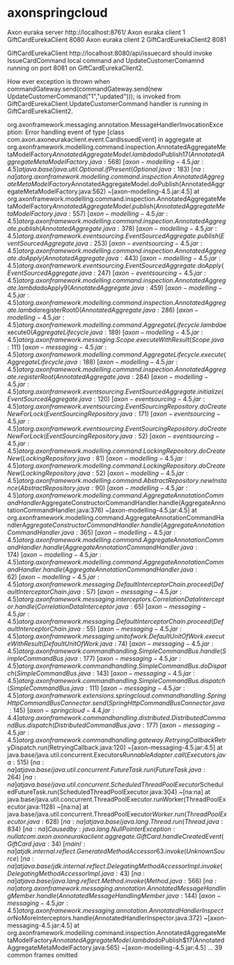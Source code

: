 # axonspringcloud


Axon euraka server http://localhost:8761/
Axon euraka client 1 GiftCardEurekaClient  8080
Axon euraka client 2 GiftCardEurekaClient2  8081

 GiftCardEurekaClient http://localhost:8080/api/issuecard should invoke IssueCardCommand local command and UpdateCustomerComamnd running on port 8081 on GiftCardEurekaClient2.


How ever exception is thrown when  commandGateway.send(commandGateway.send(new UpdateCustomerCommand("1","updated"))); is invoked from GiftCardEurekaClient.UpdateCustomerCommand handler is running in GiftCardEurekaClient2.


org.axonframework.messaging.annotation.MessageHandlerInvocationException: Error handling event of type [class com.axon.axoneurakaclient.event.CardIssuedEvent] in aggregate
	at org.axonframework.modelling.command.inspection.AnnotatedAggregateMetaModelFactory$AnnotatedAggregateModel.lambda$doPublish$17(AnnotatedAggregateMetaModelFactory.java:568) ~[axon-modelling-4.5.jar:4.5]
	at java.base/java.util.Optional.ifPresent(Optional.java:183) ~[na:na]
	at org.axonframework.modelling.command.inspection.AnnotatedAggregateMetaModelFactory$AnnotatedAggregateModel.doPublish(AnnotatedAggregateMetaModelFactory.java:562) ~[axon-modelling-4.5.jar:4.5]
	at org.axonframework.modelling.command.inspection.AnnotatedAggregateMetaModelFactory$AnnotatedAggregateModel.publish(AnnotatedAggregateMetaModelFactory.java:557) ~[axon-modelling-4.5.jar:4.5]
	at org.axonframework.modelling.command.inspection.AnnotatedAggregate.publish(AnnotatedAggregate.java:378) ~[axon-modelling-4.5.jar:4.5]
	at org.axonframework.eventsourcing.EventSourcedAggregate.publish(EventSourcedAggregate.java:253) ~[axon-eventsourcing-4.5.jar:4.5]
	at org.axonframework.modelling.command.inspection.AnnotatedAggregate.doApply(AnnotatedAggregate.java:443) ~[axon-modelling-4.5.jar:4.5]
	at org.axonframework.eventsourcing.EventSourcedAggregate.doApply(EventSourcedAggregate.java:247) ~[axon-eventsourcing-4.5.jar:4.5]
	at org.axonframework.modelling.command.inspection.AnnotatedAggregate.lambda$doApply$9(AnnotatedAggregate.java:459) ~[axon-modelling-4.5.jar:4.5]
	at org.axonframework.modelling.command.inspection.AnnotatedAggregate.lambda$registerRoot$0(AnnotatedAggregate.java:286) ~[axon-modelling-4.5.jar:4.5]
	at org.axonframework.modelling.command.AggregateLifecycle.lambda$execute$0(AggregateLifecycle.java:189) ~[axon-modelling-4.5.jar:4.5]
	at org.axonframework.messaging.Scope.executeWithResult(Scope.java:111) ~[axon-messaging-4.5.jar:4.5]
	at org.axonframework.modelling.command.AggregateLifecycle.execute(AggregateLifecycle.java:188) ~[axon-modelling-4.5.jar:4.5]
	at org.axonframework.modelling.command.inspection.AnnotatedAggregate.registerRoot(AnnotatedAggregate.java:284) ~[axon-modelling-4.5.jar:4.5]
	at org.axonframework.eventsourcing.EventSourcedAggregate.initialize(EventSourcedAggregate.java:120) ~[axon-eventsourcing-4.5.jar:4.5]
	at org.axonframework.eventsourcing.EventSourcingRepository.doCreateNewForLock(EventSourcingRepository.java:171) ~[axon-eventsourcing-4.5.jar:4.5]
	at org.axonframework.eventsourcing.EventSourcingRepository.doCreateNewForLock(EventSourcingRepository.java:52) ~[axon-eventsourcing-4.5.jar:4.5]
	at org.axonframework.modelling.command.LockingRepository.doCreateNew(LockingRepository.java:81) ~[axon-modelling-4.5.jar:4.5]
	at org.axonframework.modelling.command.LockingRepository.doCreateNew(LockingRepository.java:52) ~[axon-modelling-4.5.jar:4.5]
	at org.axonframework.modelling.command.AbstractRepository.newInstance(AbstractRepository.java:90) ~[axon-modelling-4.5.jar:4.5]
	at org.axonframework.modelling.command.AggregateAnnotationCommandHandler$AggregateConstructorCommandHandler.handle(AggregateAnnotationCommandHandler.java:376) ~[axon-modelling-4.5.jar:4.5]
	at org.axonframework.modelling.command.AggregateAnnotationCommandHandler$AggregateConstructorCommandHandler.handle(AggregateAnnotationCommandHandler.java:365) ~[axon-modelling-4.5.jar:4.5]
	at org.axonframework.modelling.command.AggregateAnnotationCommandHandler.handle(AggregateAnnotationCommandHandler.java:174) ~[axon-modelling-4.5.jar:4.5]
	at org.axonframework.modelling.command.AggregateAnnotationCommandHandler.handle(AggregateAnnotationCommandHandler.java:62) ~[axon-modelling-4.5.jar:4.5]
	at org.axonframework.messaging.DefaultInterceptorChain.proceed(DefaultInterceptorChain.java:57) ~[axon-messaging-4.5.jar:4.5]
	at org.axonframework.messaging.interceptors.CorrelationDataInterceptor.handle(CorrelationDataInterceptor.java:65) ~[axon-messaging-4.5.jar:4.5]
	at org.axonframework.messaging.DefaultInterceptorChain.proceed(DefaultInterceptorChain.java:55) ~[axon-messaging-4.5.jar:4.5]
	at org.axonframework.messaging.unitofwork.DefaultUnitOfWork.executeWithResult(DefaultUnitOfWork.java:74) ~[axon-messaging-4.5.jar:4.5]
	at org.axonframework.commandhandling.SimpleCommandBus.handle(SimpleCommandBus.java:177) ~[axon-messaging-4.5.jar:4.5]
	at org.axonframework.commandhandling.SimpleCommandBus.doDispatch(SimpleCommandBus.java:143) ~[axon-messaging-4.5.jar:4.5]
	at org.axonframework.commandhandling.SimpleCommandBus.dispatch(SimpleCommandBus.java:111) ~[axon-messaging-4.5.jar:4.5]
	at org.axonframework.extensions.springcloud.commandhandling.SpringHttpCommandBusConnector.send(SpringHttpCommandBusConnector.java:145) ~[axon-springcloud-4.4.jar:4.4]
	at org.axonframework.commandhandling.distributed.DistributedCommandBus.dispatch(DistributedCommandBus.java:177) ~[axon-messaging-4.5.jar:4.5]
	at org.axonframework.commandhandling.gateway.RetryingCallback$RetryDispatch.run(RetryingCallback.java:120) ~[axon-messaging-4.5.jar:4.5]
	at java.base/java.util.concurrent.Executors$RunnableAdapter.call(Executors.java:515) ~[na:na]
	at java.base/java.util.concurrent.FutureTask.run(FutureTask.java:264) ~[na:na]
	at java.base/java.util.concurrent.ScheduledThreadPoolExecutor$ScheduledFutureTask.run(ScheduledThreadPoolExecutor.java:304) ~[na:na]
	at java.base/java.util.concurrent.ThreadPoolExecutor.runWorker(ThreadPoolExecutor.java:1128) ~[na:na]
	at java.base/java.util.concurrent.ThreadPoolExecutor$Worker.run(ThreadPoolExecutor.java:628) ~[na:na]
	at java.base/java.lang.Thread.run(Thread.java:834) ~[na:na]
Caused by: java.lang.NullPointerException: null
	at com.axon.axoneurakaclient.aggregate.GiftCard.handleCreatedEvent(GiftCard.java:34) ~[main/:na]
	at jdk.internal.reflect.GeneratedMethodAccessor63.invoke(Unknown Source) ~[na:na]
	at java.base/jdk.internal.reflect.DelegatingMethodAccessorImpl.invoke(DelegatingMethodAccessorImpl.java:43) ~[na:na]
	at java.base/java.lang.reflect.Method.invoke(Method.java:566) ~[na:na]
	at org.axonframework.messaging.annotation.AnnotatedMessageHandlingMember.handle(AnnotatedMessageHandlingMember.java:144) ~[axon-messaging-4.5.jar:4.5]
	at org.axonframework.messaging.annotation.AnnotatedHandlerInspector$NoMoreInterceptors.handle(AnnotatedHandlerInspector.java:372) ~[axon-messaging-4.5.jar:4.5]
	at org.axonframework.modelling.command.inspection.AnnotatedAggregateMetaModelFactory$AnnotatedAggregateModel.lambda$doPublish$17(AnnotatedAggregateMetaModelFactory.java:565) ~[axon-modelling-4.5.jar:4.5]
	... 39 common frames omitted


